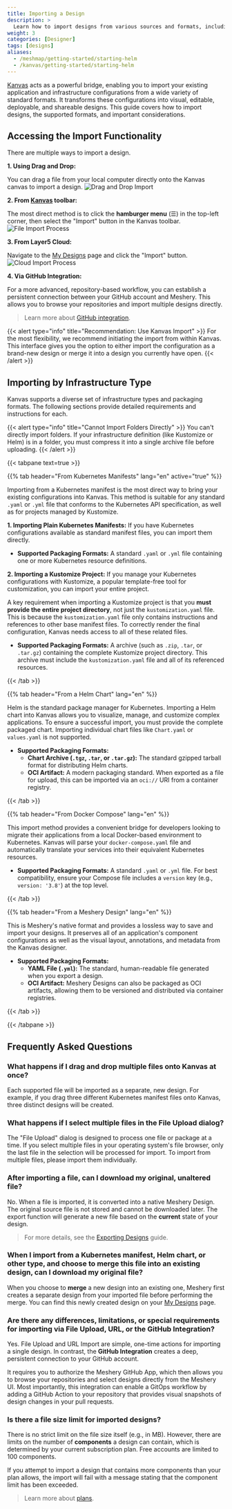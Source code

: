 ```yaml
---
title: Importing a Design
description: >
  Learn how to import designs from various sources and formats, including Kubernetes manifests, Helm charts, Docker Compose files, and more.
weight: 3
categories: [Designer]
tags: [designs]
aliases:
  - /meshmap/getting-started/starting-helm
  - /kanvas/getting-started/starting-helm
---
```


[Kanvas](https://kanvas.new) acts as a powerful bridge, enabling you to import your existing application and infrastructure configurations from a wide variety of standard formats. It transforms these configurations into visual, editable, deployable, and shareable designs. This guide covers how to import designs, the supported formats, and important considerations.

## Accessing the Import Functionality

There are multiple ways to import a design.

**1. Using Drag and Drop:**

You can drag a file from your local computer directly onto the Kanvas canvas to import a design.
![Drag and Drop Import](/kanvas/getting-started/images/importing-designs/drag-drop.gif)

**2. From [Kanvas](https://kanvas.new) toolbar:**

The most direct method is to click the **hamburger menu** (☰) in the top-left corner, then select the "Import" button in the Kanvas toolbar.
![File Import Process](/kanvas/getting-started/images/importing-designs/file-import.gif)

**3. From Layer5 Cloud:**

Navigate to the [My Designs](https://cloud.layer5.io/catalog/content/my-designs) page and click the "Import" button.
![Cloud Import Process](/kanvas/getting-started/images/importing-designs/cloud-url.gif)

**4. Via GitHub Integration:**

For a more advanced, repository-based workflow, you can establish a persistent connection between your GitHub account and Meshery. This allows you to browse your repositories and import multiple designs directly.
> Learn more about [GitHub integration](/cloud/getting-started/github-integration/).

{{< alert type="info" title="Recommendation: Use Kanvas Import" >}}
For the most flexibility, we recommend initiating the import from within Kanvas. This interface gives you the option to either import the configuration as a brand-new design or merge it into a design you currently have open.
{{< /alert >}}

## Importing by Infrastructure Type

Kanvas supports a diverse set of infrastructure types and packaging formats. The following sections provide detailed requirements and instructions for each.

{{< alert type="info" title="Cannot Import Folders Directly" >}}
You can't directly import folders. If your infrastructure definition (like Kustomize or Helm) is in a folder, you must compress it into a single archive file before uploading.
{{< /alert >}}

{{< tabpane text=true >}}

{{% tab header="From Kubernetes Manifests" lang="en" active="true" %}}

Importing from a Kubernetes manifest is the most direct way to bring your existing configurations into Kanvas. This method is suitable for any standard `.yaml` or `.yml` file that conforms to the Kubernetes API specification, as well as for projects managed by Kustomize.

**1. Importing Plain Kubernetes Manifests:** If you have Kubernetes configurations available as standard manifest files, you can import them directly.

- **Supported Packaging Formats:** A standard `.yaml` or `.yml` file containing one or more Kubernetes resource definitions.

**2. Importing a Kustomize Project:** If you manage your Kubernetes configurations with Kustomize, a popular template-free tool for customization, you can import your entire project.

A key requirement when importing a Kustomize project is that you **must provide the entire project directory**, not just the `kustomization.yaml` file. This is because the `kustomization.yaml` file only contains instructions and references to other base manifest files. To correctly render the final configuration, Kanvas needs access to all of these related files.

- **Supported Packaging Formats:** A archive (such as `.zip`, `.tar`, or `.tar.gz`) containing the complete Kustomize project directory. This archive must include the `kustomization.yaml` file and all of its referenced resources.

{{< /tab >}}

{{% tab header="From a Helm Chart" lang="en" %}}

Helm is the standard package manager for Kubernetes. Importing a Helm chart into Kanvas allows you to visualize, manage, and customize complex applications. To ensure a successful import, you must provide the complete packaged chart. Importing individual chart files like `Chart.yaml` or `values.yaml` is not supported.

- **Supported Packaging Formats:**
  - **Chart Archive (`.tgz`, `.tar`, or `.tar.gz`):** The standard gzipped tarball format for distributing Helm charts.
  - **OCI Artifact:** A modern packaging standard. When exported as a file for upload, this can be imported via an `oci://` URI from a container registry.

{{< /tab >}}

{{% tab header="From Docker Compose" lang="en" %}}

This import method provides a convenient bridge for developers looking to migrate their applications from a local Docker-based environment to Kubernetes. Kanvas will parse your `docker-compose.yaml` file and automatically translate your services into their equivalent Kubernetes resources.

- **Supported Packaging Formats:** A standard `.yaml` or `.yml` file. For best compatibility, ensure your Compose file includes a `version` key (e.g., `version: '3.8'`) at the top level.

{{< /tab >}}

{{% tab header="From a Meshery Design" lang="en" %}}

This is Meshery's native format and provides a lossless way to save and import your designs. It preserves all of an application's component configurations as well as the visual layout, annotations, and metadata from the Kanvas designer.

- **Supported Packaging Formats:**
    - **YAML File (`.yml`):** The standard, human-readable file generated when you export a design.
    - **OCI Artifact:** Meshery Designs can also be packaged as OCI artifacts, allowing them to be versioned and distributed via container registries.

{{< /tab >}}

{{< /tabpane >}}

## Frequently Asked Questions

### What happens if I drag and drop multiple files onto Kanvas at once?

Each supported file will be imported as a separate, new design. For example, if you drag three different Kubernetes manifest files onto Kanvas, three distinct designs will be created.

### What happens if I select multiple files in the File Upload dialog?

The "File Upload" dialog is designed to process one file or package at a time. If you select multiple files in your operating system's file browser, only the last file in the selection will be processed for import. To import from multiple files, please import them individually.

### After importing a file, can I download my original, unaltered file?

No. When a file is imported, it is converted into a native Meshery Design. The original source file is not stored and cannot be downloaded later. The export function will generate a new file based on the **current** state of your design.

> For more details, see the [Exporting Designs](/kanvas/designer/export-designs/) guide.

### When I import from a Kubernetes manifest, Helm chart, or other type, and choose to merge this file into an existing design, can I download my original file?

When you choose to **merge** a new design into an existing one, Meshery first creates a separate design from your imported file before performing the merge. You can find this newly created design on your [My Designs](https://cloud.layer5.io/catalog/content/my-designs) page.

### Are there any differences, limitations, or special requirements for importing via File Upload, URL, or the GitHub Integration?

Yes. File Upload and URL Import are simple, one-time actions for importing a single design. In contrast, the **GitHub Integration** creates a deep, persistent connection to your GitHub account.

It requires you to authorize the Meshery GitHub App, which then allows you to browse your repositories and select designs directly from the Meshery UI. Most importantly, this integration can enable a GitOps workflow by adding a GitHub Action to your repository that provides visual snapshots of design changes in your pull requests.

### Is there a file size limit for imported designs?

There is no strict limit on the file size itself (e.g., in MB). However, there are limits on the number of **components** a design can contain, which is determined by your current subscription plan. Free accounts are limited to 100 components.

If you attempt to import a design that contains more components than your plan allows, the import will fail with a message stating that the component limit has been exceeded.

> Learn more about [plans](https://layer5.io/pricing).